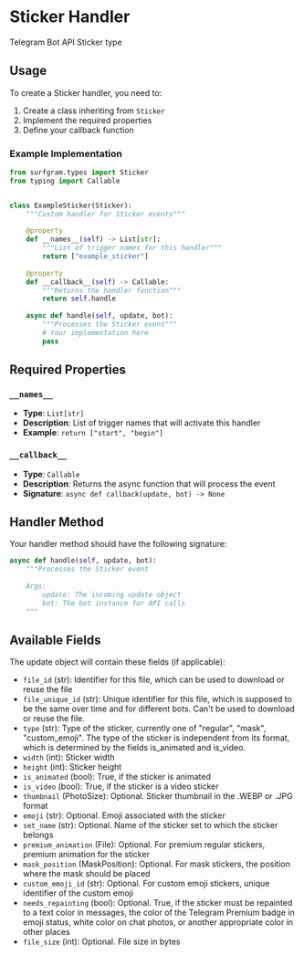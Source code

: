 # Sticker Handler

Telegram Bot API Sticker type

## Usage

To create a Sticker handler, you need to:

1. Create a class inheriting from `Sticker`
2. Implement the required properties
3. Define your callback function

### Example Implementation

```python
from surfgram.types import Sticker
from typing import Callable


class ExampleSticker(Sticker):
    """Custom handler for Sticker events"""
    
    @property
    def __names__(self) -> List[str]:
        """List of trigger names for this handler"""
        return ["example_sticker"]
    
    @property
    def __callback__(self) -> Callable:
        """Returns the handler function"""
        return self.handle
    
    async def handle(self, update, bot):
        """Processes the Sticker event"""
        # Your implementation here
        pass
```

## Required Properties

### `__names__`
- **Type**: `List[str]`
- **Description**: List of trigger names that will activate this handler
- **Example**: `return ["start", "begin"]`

### `__callback__`
- **Type**: `Callable`
- **Description**: Returns the async function that will process the event
- **Signature**: `async def callback(update, bot) -> None`

## Handler Method

Your handler method should have the following signature:

```python
async def handle(self, update, bot):
    """Processes the Sticker event
    
    Args:
        update: The incoming update object
        bot: The bot instance for API calls
    """
```

## Available Fields

The update object will contain these fields (if applicable):

- `file_id` (str): Identifier for this file, which can be used to download or reuse the file
- `file_unique_id` (str): Unique identifier for this file, which is supposed to be the same over time and for different bots. Can't be used to download or reuse the file.
- `type` (str): Type of the sticker, currently one of "regular", "mask", "custom_emoji". The type of the sticker is independent from its format, which is determined by the fields is_animated and is_video.
- `width` (int): Sticker width
- `height` (int): Sticker height
- `is_animated` (bool): True, if the sticker is animated
- `is_video` (bool): True, if the sticker is a video sticker
- `thumbnail` (PhotoSize): Optional. Sticker thumbnail in the .WEBP or .JPG format
- `emoji` (str): Optional. Emoji associated with the sticker
- `set_name` (str): Optional. Name of the sticker set to which the sticker belongs
- `premium_animation` (File): Optional. For premium regular stickers, premium animation for the sticker
- `mask_position` (MaskPosition): Optional. For mask stickers, the position where the mask should be placed
- `custom_emoji_id` (str): Optional. For custom emoji stickers, unique identifier of the custom emoji
- `needs_repainting` (bool): Optional. True, if the sticker must be repainted to a text color in messages, the color of the Telegram Premium badge in emoji status, white color on chat photos, or another appropriate color in other places
- `file_size` (int): Optional. File size in bytes
